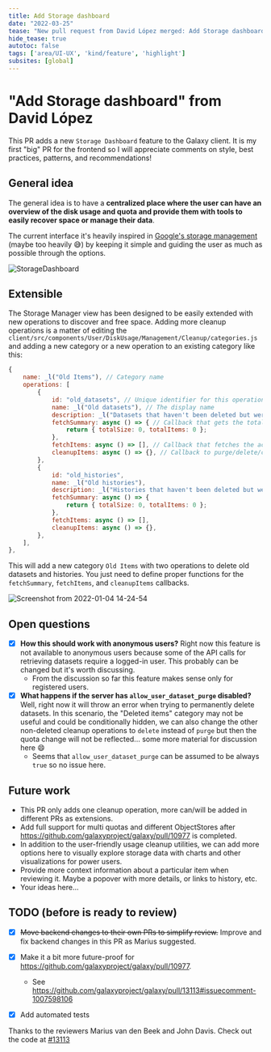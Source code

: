```yaml
---
title: Add Storage dashboard
date: "2022-03-25"
tease: "New pull request from David López merged: Add Storage dashboard"
hide_tease: true
autotoc: false
tags: ['area/UI-UX', 'kind/feature', 'highlight']
subsites: [global]
---
```


# "Add Storage dashboard" from David López
This PR adds a new `Storage Dashboard` feature to the Galaxy client. It is my first "big" PR for the frontend so I will appreciate comments on style, best practices, patterns, and recommendations!

## General idea
The general idea is to have a **centralized place where the user can have an overview of the disk usage and quota and provide them with tools to easily recover space or manage their data**.

The current interface it's heavily inspired in [Google's storage management](https://one.google.com/storage) (maybe too heavily :sweat_smile:) by keeping it simple and guiding the user as much as possible through the options.

![StorageDashboard](https://user-images.githubusercontent.com/46503462/148061101-0c2cb696-2a9b-43fe-aee3-7e1cff258ddc.gif)

## Extensible
The Storage Manager view has been designed to be easily extended with new operations to discover and free space. Adding more cleanup operations is a matter of editing the `client/src/components/User/DiskUsage/Management/Cleanup/categories.js` and adding a new category or a new operation to an existing category like this:
```js
{
    name: _l("Old Items"), // Category name
    operations: [
        {
            id: "old_datasets", // Unique identifier for this operation
            name: _l("Old datasets"), // The display name
            description: _l("Datasets that haven't been deleted but were not modified in quite some time"),
            fetchSummary: async () => { // Callback that gets the total recoverable space and the number of items to clear
                return { totalSize: 0, totalItems: 0 };
            },
            fetchItems: async () => [], // Callback that fetches the actual items to clear
            cleanupItems: async () => {}, // Callback to purge/delete/clear a collection of items
        },
        {
            id: "old_histories",
            name: _l("Old histories"),
            description: _l("Histories that haven't been deleted but were not modified in quite some time"),
            fetchSummary: async () => {
                return { totalSize: 0, totalItems: 0 };
            },
            fetchItems: async () => [],
            cleanupItems: async () => {},
        },
    ],
},
```
This will add a new category `Old Items` with two operations to delete old datasets and histories. You just need to define proper functions for the `fetchSummary`, `fetchItems`, and `cleanupItems` callbacks.

![Screenshot from 2022-01-04 14-24-54](https://user-images.githubusercontent.com/46503462/148066511-0a98b6be-27c5-4658-bdf7-239fcfaedc2d.png)


## Open questions
- [x] **How this should work with anonymous users?** Right now this feature is not available to anonymous users because some of the API calls for retrieving datasets require a logged-in user. This probably can be changed but it's worth discussing.
   - From the discussion so far this feature makes sense only for registered users.
- [x] **What happens if the server has `allow_user_dataset_purge` disabled?** Well, right now it will throw an error when trying to permanently delete datasets. In this scenario, the "Deleted items" category may not be useful and could be conditionally hidden, we can also change the other non-deleted cleanup operations to `delete` instead of `purge` but then the quota change will not be reflected... some more material for discussion here :smile: 
   - Seems that `allow_user_dataset_purge` can be assumed to be always `true` so no issue here.

## Future work
- This PR only adds one cleanup operation, more can/will be added in different PRs as extensions.
- Add full support for multi quotas and different ObjectStores after https://github.com/galaxyproject/galaxy/pull/10977 is completed.
- In addition to the user-friendly usage cleanup utilities, we can add more options here to visually explore storage data with charts and other visualizations for power users.
- Provide more context information about a particular item when reviewing it. Maybe a popover with more details, or links to history, etc.
- Your ideas here...

## TODO (before is ready to review)
- [x] <del>Move backend changes to their own PRs to simplify review.</del> Improve and fix backend changes in this PR as Marius suggested.
- [x] Make it a bit more future-proof for https://github.com/galaxyproject/galaxy/pull/10977.
   - See https://github.com/galaxyproject/galaxy/pull/13113#issuecomment-1007598106
- [x] Add automated tests



 Thanks to the reviewers Marius van den Beek and John Davis. Check out the code at [#13113](https://github.com/galaxyproject/galaxy/pull/13113)